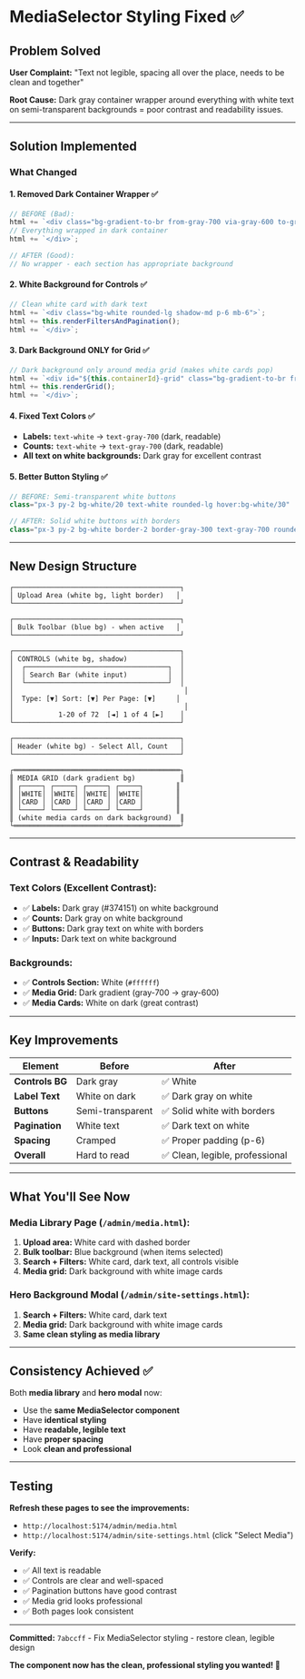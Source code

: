 # MediaSelector Styling Fixed ✅

## Problem Solved

**User Complaint:** "Text not legible, spacing all over the place, needs to be clean and together"

**Root Cause:** Dark gray container wrapper around everything with white text on semi-transparent backgrounds = poor contrast and readability issues.

---

## Solution Implemented

### What Changed

#### 1. **Removed Dark Container Wrapper** ✅

```javascript
// BEFORE (Bad):
html += `<div class="bg-gradient-to-br from-gray-700 via-gray-600 to-gray-700 rounded-xl shadow-lg p-6">`;
// Everything wrapped in dark container
html += `</div>`;

// AFTER (Good):
// No wrapper - each section has appropriate background
```

#### 2. **White Background for Controls** ✅

```javascript
// Clean white card with dark text
html += `<div class="bg-white rounded-lg shadow-md p-6 mb-6">`;
html += this.renderFiltersAndPagination();
html += `</div>`;
```

#### 3. **Dark Background ONLY for Grid** ✅

```javascript
// Dark background only around media grid (makes white cards pop)
html += `<div id="${this.containerId}-grid" class="bg-gradient-to-br from-gray-700 via-gray-600 to-gray-700 rounded-xl p-6 shadow-lg">`;
html += this.renderGrid();
html += `</div>`;
```

#### 4. **Fixed Text Colors** ✅

- **Labels:** `text-white` → `text-gray-700` (dark, readable)
- **Counts:** `text-white` → `text-gray-700` (dark, readable)
- **All text on white backgrounds:** Dark gray for excellent contrast

#### 5. **Better Button Styling** ✅

```javascript
// BEFORE: Semi-transparent white buttons
class="px-3 py-2 bg-white/20 text-white rounded-lg hover:bg-white/30"

// AFTER: Solid white buttons with borders
class="px-3 py-2 bg-white border-2 border-gray-300 text-gray-700 rounded-lg hover:bg-gray-50 hover:border-emerald-500"
```

---

## New Design Structure

```
┌─────────────────────────────────────────┐
│ Upload Area (white bg, light border)   │
└─────────────────────────────────────────┘

┌─────────────────────────────────────────┐
│ Bulk Toolbar (blue bg) - when active   │
└─────────────────────────────────────────┘

┌─────────────────────────────────────────┐
│ CONTROLS (white bg, shadow)             │
│  ┌───────────────────────────────────┐  │
│  │ Search Bar (white input)          │  │
│  └───────────────────────────────────┘  │
│                                          │
│  Type: [▼] Sort: [▼] Per Page: [▼]     │
│                                          │
│           1-20 of 72  [◄] 1 of 4 [►]    │
└─────────────────────────────────────────┘

┌─────────────────────────────────────────┐
│ Header (white bg) - Select All, Count   │
└─────────────────────────────────────────┘

┌═════════════════════════════════════════┐
║ MEDIA GRID (dark gradient bg)           ║
║ ┌─────┐ ┌─────┐ ┌─────┐ ┌─────┐        ║
║ │WHITE│ │WHITE│ │WHITE│ │WHITE│        ║
║ │CARD │ │CARD │ │CARD │ │CARD │        ║
║ └─────┘ └─────┘ └─────┘ └─────┘        ║
║ (white media cards on dark background)  ║
└═════════════════════════════════════════┘
```

---

## Contrast & Readability

### Text Colors (Excellent Contrast):

- ✅ **Labels:** Dark gray (#374151) on white background
- ✅ **Counts:** Dark gray on white background
- ✅ **Buttons:** Dark gray text on white with borders
- ✅ **Inputs:** Dark text on white background

### Backgrounds:

- ✅ **Controls Section:** White (`#ffffff`)
- ✅ **Media Grid:** Dark gradient (gray-700 → gray-600)
- ✅ **Media Cards:** White on dark (great contrast)

---

## Key Improvements

| Element         | Before           | After                           |
| --------------- | ---------------- | ------------------------------- |
| **Controls BG** | Dark gray        | ✅ White                        |
| **Label Text**  | White on dark    | ✅ Dark gray on white           |
| **Buttons**     | Semi-transparent | ✅ Solid white with borders     |
| **Pagination**  | White text       | ✅ Dark text on white           |
| **Spacing**     | Cramped          | ✅ Proper padding (p-6)         |
| **Overall**     | Hard to read     | ✅ Clean, legible, professional |

---

## What You'll See Now

### Media Library Page (`/admin/media.html`):

1. **Upload area:** White card with dashed border
2. **Bulk toolbar:** Blue background (when items selected)
3. **Search + Filters:** White card, dark text, all controls visible
4. **Media grid:** Dark background with white image cards

### Hero Background Modal (`/admin/site-settings.html`):

1. **Search + Filters:** White card, dark text
2. **Media grid:** Dark background with white image cards
3. **Same clean styling as media library**

---

## Consistency Achieved ✅

Both **media library** and **hero modal** now:

- Use the **same MediaSelector component**
- Have **identical styling**
- Have **readable, legible text**
- Have **proper spacing**
- Look **clean and professional**

---

## Testing

**Refresh these pages to see the improvements:**

- `http://localhost:5174/admin/media.html`
- `http://localhost:5174/admin/site-settings.html` (click "Select Media")

**Verify:**

- ✅ All text is readable
- ✅ Controls are clear and well-spaced
- ✅ Pagination buttons have good contrast
- ✅ Media grid looks professional
- ✅ Both pages look consistent

---

**Committed:** `7abccff` - Fix MediaSelector styling - restore clean, legible design

**The component now has the clean, professional styling you wanted! 🎉**
